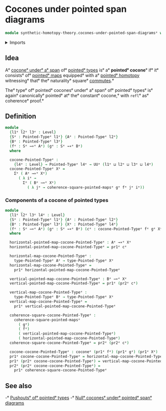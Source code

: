 # Cocones under pointed span diagrams

```agda
module synthetic-homotopy-theory.cocones-under-pointed-span-diagramsᵉ where
```

<details><summary>Imports</summary>

```agda
open import foundation.action-on-identifications-functionsᵉ
open import foundation.dependent-pair-typesᵉ
open import foundation.homotopiesᵉ
open import foundation.identity-typesᵉ
open import foundation.universe-levelsᵉ

open import structured-types.commuting-squares-of-pointed-mapsᵉ
open import structured-types.pointed-mapsᵉ
open import structured-types.pointed-typesᵉ

open import synthetic-homotopy-theory.cocones-under-spansᵉ
```

</details>

## Idea

Aᵉ [coconeᵉ underᵉ aᵉ span](synthetic-homotopy-theory.cocones-under-spans.mdᵉ) ofᵉ
[pointedᵉ types](structured-types.pointed-types.mdᵉ) isᵉ aᵉ **pointedᵉ cocone**ᵉ ifᵉ itᵉ
consistsᵉ ofᵉ [pointedᵉ maps](structured-types.pointed-maps.mdᵉ) equippedᵉ with aᵉ
[pointedᵉ homotopy](structured-types.pointed-homotopies.mdᵉ) witnessingᵉ thatᵉ theᵉ
naturalityᵉ squareᵉ
[commutes](structured-types.commuting-squares-of-pointed-maps.md).ᵉ

Theᵉ typeᵉ ofᵉ pointedᵉ coconesᵉ underᵉ aᵉ spanᵉ ofᵉ pointedᵉ typesᵉ isᵉ againᵉ canonicallyᵉ
pointedᵉ atᵉ theᵉ constantᵉ cocone,ᵉ with `refl`ᵉ asᵉ coherenceᵉ proof.ᵉ

## Definition

```agda
module _
  {l1ᵉ l2ᵉ l3ᵉ : Level}
  {Sᵉ : Pointed-Typeᵉ l1ᵉ} {Aᵉ : Pointed-Typeᵉ l2ᵉ}
  {Bᵉ : Pointed-Typeᵉ l3ᵉ}
  (fᵉ : Sᵉ →∗ᵉ Aᵉ) (gᵉ : Sᵉ →∗ᵉ Bᵉ)
  where

  cocone-Pointed-Typeᵉ :
    {l4ᵉ : Level} → Pointed-Typeᵉ l4ᵉ → UUᵉ (l1ᵉ ⊔ l2ᵉ ⊔ l3ᵉ ⊔ l4ᵉ)
  cocone-Pointed-Typeᵉ Xᵉ =
    Σᵉ ( Aᵉ →∗ᵉ Xᵉ)
      ( λ iᵉ →
        Σᵉ ( Bᵉ →∗ᵉ Xᵉ)
          ( λ jᵉ → coherence-square-pointed-mapsᵉ gᵉ fᵉ jᵉ iᵉ))
```

### Components of a cocone of pointed types

```agda
module _
  {l1ᵉ l2ᵉ l3ᵉ l4ᵉ : Level}
  {Sᵉ : Pointed-Typeᵉ l1ᵉ} {Aᵉ : Pointed-Typeᵉ l2ᵉ}
  {Bᵉ : Pointed-Typeᵉ l3ᵉ} {Xᵉ : Pointed-Typeᵉ l4ᵉ}
  (fᵉ : Sᵉ →∗ᵉ Aᵉ) (gᵉ : Sᵉ →∗ᵉ Bᵉ) (cᵉ : cocone-Pointed-Typeᵉ fᵉ gᵉ Xᵉ)
  where

  horizontal-pointed-map-cocone-Pointed-Typeᵉ : Aᵉ →∗ᵉ Xᵉ
  horizontal-pointed-map-cocone-Pointed-Typeᵉ = pr1ᵉ cᵉ

  horizontal-map-cocone-Pointed-Typeᵉ :
    type-Pointed-Typeᵉ Aᵉ → type-Pointed-Typeᵉ Xᵉ
  horizontal-map-cocone-Pointed-Typeᵉ =
    pr1ᵉ horizontal-pointed-map-cocone-Pointed-Typeᵉ

  vertical-pointed-map-cocone-Pointed-Typeᵉ : Bᵉ →∗ᵉ Xᵉ
  vertical-pointed-map-cocone-Pointed-Typeᵉ = pr1ᵉ (pr2ᵉ cᵉ)

  vertical-map-cocone-Pointed-Typeᵉ :
    type-Pointed-Typeᵉ Bᵉ → type-Pointed-Typeᵉ Xᵉ
  vertical-map-cocone-Pointed-Typeᵉ =
    pr1ᵉ vertical-pointed-map-cocone-Pointed-Typeᵉ

  coherence-square-cocone-Pointed-Typeᵉ :
    coherence-square-pointed-mapsᵉ
      ( gᵉ)
      ( fᵉ)
      ( vertical-pointed-map-cocone-Pointed-Typeᵉ)
      ( horizontal-pointed-map-cocone-Pointed-Typeᵉ)
  coherence-square-cocone-Pointed-Typeᵉ = pr2ᵉ (pr2ᵉ cᵉ)

  cocone-cocone-Pointed-Typeᵉ : coconeᵉ (pr1ᵉ fᵉ) (pr1ᵉ gᵉ) (pr1ᵉ Xᵉ)
  pr1ᵉ cocone-cocone-Pointed-Typeᵉ = horizontal-map-cocone-Pointed-Typeᵉ
  pr1ᵉ (pr2ᵉ cocone-cocone-Pointed-Typeᵉ) = vertical-map-cocone-Pointed-Typeᵉ
  pr2ᵉ (pr2ᵉ cocone-cocone-Pointed-Typeᵉ) =
    pr1ᵉ coherence-square-cocone-Pointed-Typeᵉ
```

## See also

-ᵉ [Pushoutsᵉ ofᵉ pointedᵉ types](synthetic-homotopy-theory.pushouts-of-pointed-types.mdᵉ)
-ᵉ [Nullᵉ coconesᵉ underᵉ pointedᵉ spanᵉ diagrams](synthetic-homotopy-theory.null-cocones-under-pointed-span-diagrams.mdᵉ)